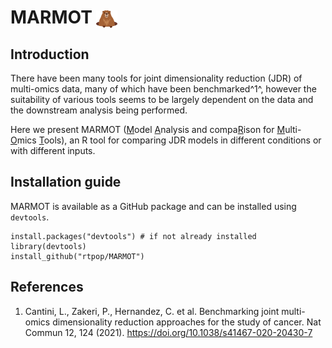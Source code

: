 # MARMOT <img src="logo/MARMOT.png" style="height: 1em; vertical-align: middle;">


## Introduction

There have been many tools for joint dimensionality reduction (JDR) of multi-omics data, many of which have been benchmarked^1^, however the suitability of various tools seems to be largely dependent on the data and the downstream analysis being performed.

Here we present MARMOT (<u>M</u>odel <u>A</u>nalysis and compa<u>R</u>ison for <u>M</u>ulti-<u>O</u>mics <u>T</u>ools), an R tool for comparing JDR models in different conditions or with different inputs.

## Installation guide
MARMOT is available as a GitHub package and can be installed using `devtools`. 

```
install.packages("devtools") # if not already installed
library(devtools)
install_github("rtpop/MARMOT")
```

## References
1. Cantini, L., Zakeri, P., Hernandez, C. et al. Benchmarking joint multi-omics dimensionality reduction approaches for the study of cancer. Nat Commun 12, 124 (2021). https://doi.org/10.1038/s41467-020-20430-7
